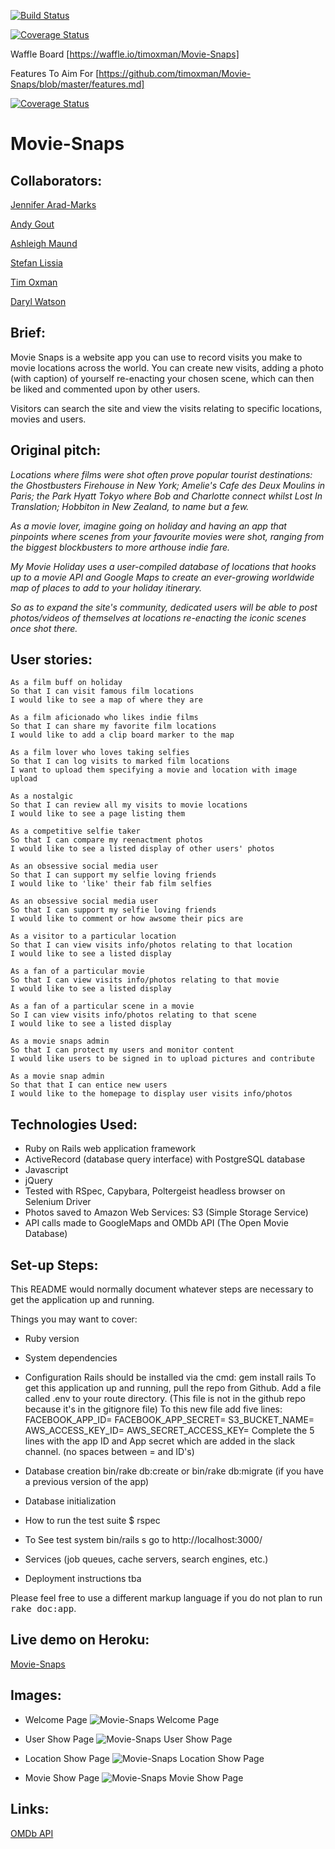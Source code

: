 [![Build Status](https://travis-ci.org/dwatson62/Movie-Snaps.svg?branch=master)](https://travis-ci.org/dwatson62/Movie-Snaps)

[![Coverage Status](https://coveralls.io/repos/timoxman/Movie-Snaps/badge.png)](https://coveralls.io/r/timoxman/Movie-Snaps)

Waffle Board
[https://waffle.io/timoxman/Movie-Snaps]

Features To Aim For
[https://github.com/timoxman/Movie-Snaps/blob/master/features.md]

[![Coverage Status](https://coveralls.io/repos/timoxman/Movie-Snaps/badge.svg?branch=57-test-validations&service=github)](https://coveralls.io/github/timoxman/Movie-Snaps?branch=57-test-validations)


Movie-Snaps
===================


Collaborators:
-----

[Jennifer Arad-Marks](https://github.com/curlygirly)

[Andy Gout](https://github.com/andygout)

[Ashleigh Maund](https://github.com/ashleigh090990)

[Stefan Lissia](https://github.com/stefan22)

[Tim Oxman](https://github.com/timoxman)

[Daryl Watson](https://github.com/dwatson62)


Brief:
-----

Movie Snaps is a website app you can use to record visits you make to movie locations across the world. You can create new visits, adding a photo (with caption) of yourself re-enacting your chosen scene, which can then be liked and commented upon by other users.

Visitors can search the site and view the visits relating to specific locations, movies and users.


Original pitch:
-----

*Locations where films were shot often prove popular tourist destinations: the Ghostbusters Firehouse in New York; Amelie's Cafe des Deux Moulins in Paris; the Park Hyatt Tokyo where Bob and Charlotte connect whilst Lost In Translation; Hobbiton in New Zealand, to name but a few.*

*As a movie lover, imagine going on holiday and having an app that pinpoints where scenes from your favourite movies were shot, ranging from the biggest blockbusters to more arthouse indie fare.*

*My Movie Holiday uses a user-compiled database of locations that hooks up to a movie API and Google Maps to create an ever-growing worldwide map of places to add to your holiday itinerary.*

*So as to expand the site's community, dedicated users will be able to post photos/videos of themselves at locations re-enacting the iconic scenes once shot there.*


User stories:
-------

```
As a film buff on holiday
So that I can visit famous film locations
I would like to see a map of where they are

As a film aficionado who likes indie films
So that I can share my favorite film locations
I would like to add a clip board marker to the map

As a film lover who loves taking selfies
So that I can log visits to marked film locations
I want to upload them specifying a movie and location with image upload

As a nostalgic
So that I can review all my visits to movie locations
I would like to see a page listing them

As a competitive selfie taker
So that I can compare my reenactment photos
I would like to see a listed display of other users' photos

As an obsessive social media user
So that I can support my selfie loving friends
I would like to 'like' their fab film selfies

As an obsessive social media user
So that I can support my selfie loving friends
I would like to comment or how awsome their pics are

As a visitor to a particular location
So that I can view visits info/photos relating to that location
I would like to see a listed display

As a fan of a particular movie
So that I can view visits info/photos relating to that movie
I would like to see a listed display

As a fan of a particular scene in a movie
So I can view visits info/photos relating to that scene
I would like to see a listed display

As a movie snaps admin
So that I can protect my users and monitor content
I would like users to be signed in to upload pictures and contribute

As a movie snap admin
So that that I can entice new users
I would like to the homepage to display user visits info/photos
```

Technologies Used:
-------

* Ruby on Rails web application framework
* ActiveRecord (database query interface) with PostgreSQL database
* Javascript
* jQuery
* Tested with RSpec, Capybara, Poltergeist headless browser on Selenium Driver
* Photos saved to Amazon Web Services: S3 (Simple Storage Service)
* API calls made to GoogleMaps and OMDb API (The Open Movie Database)


Set-up Steps:
-----

This README would normally document whatever steps are necessary to get the
application up and running.

Things you may want to cover:

* Ruby version

* System dependencies

* Configuration
    Rails should be installed via the cmd: gem install rails
    To get this application up and running, pull the repo from Github. Add a file called .env to your route directory. (This file is not in the github repo because it's in the gitignore file)
    To this new file add five lines:
      FACEBOOK_APP_ID=
      FACEBOOK_APP_SECRET=
      S3_BUCKET_NAME=
      AWS_ACCESS_KEY_ID=
      AWS_SECRET_ACCESS_KEY=
      Complete the 5 lines with the app ID and App secret which are added in the slack channel. (no spaces between = and ID's)

* Database creation
    bin/rake db:create
    or bin/rake db:migrate (if you have a previous version of the app)

* Database initialization

* How to run the test suite
    $ rspec

* To See test system
    bin/rails s
    go to http://localhost:3000/

* Services (job queues, cache servers, search engines, etc.)

* Deployment instructions
    tba


Please feel free to use a different markup language if you do not plan to run
<tt>rake doc:app</tt>.


Live demo on Heroku:
-------

[Movie-Snaps](https://movie-snaps.herokuapp.com/)


Images:
-------

- Welcome Page
![Movie-Snaps Welcome Page](git_imgs/welcome-page.png)

- User Show Page
![Movie-Snaps User Show Page](git_imgs/user-show-page.png)

- Location Show Page
![Movie-Snaps Location Show Page](git_imgs/location-show-page.png)

- Movie Show Page
![Movie-Snaps Movie Show Page](git_imgs/movie-show-page.png)


Links:
-------

[OMDb API](http://www.omdbapi.com/)
